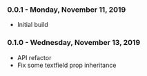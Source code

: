 ### 0.0.1 - Monday, November 11, 2019
* Initial build

### 0.1.0 - Wednesday, November 13, 2019
* API refactor
* Fix some textfield prop inheritance
